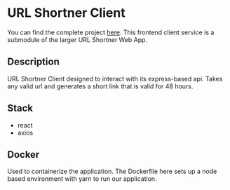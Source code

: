 # URL Shortner Client

You can find the complete project [here](https://github.com/HOD101s/URL-Shortner). This frontend client service is a submodule of the larger URL Shortner Web App.

## Description
URL Shortner Client designed to interact with its express-based api. Takes any valid url and generates a short link that is valid for 48 hours.

## Stack
- react
- axios
  
## Docker

Used to containerize the application. The Dockerfile here sets up a node based environment with yarn to run our application.
